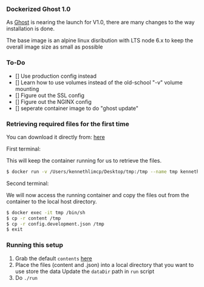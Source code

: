 ### Dockerized Ghost 1.0

As [Ghost](https://ghost.org) is nearing the launch for V1.0, there are many changes to the way installation is done.

The base image is an alpine linux disribution with LTS node 6.x to keep the overall image size as small as possible


### To-Do

- [] Use production config instead
- [] Learn how to use volumes instead of the old-school "-v" volume mounting
- [] Figure out the SSL config
- [] Figure out the NGINX config
- [] seperate container image to do "ghost update"

### Retrieving required files for the first time

You can download it directly from: [here](ghost-1.0.0.beta-2-content-files.zip)

First terminal:

This will keep the container running for us to retrieve the files.

```sh
$ docker run -v /Users/kennethlimcp/Desktop/tmp:/tmp --name tmp kennethlimcp/armhf-ghost:1.0.0-beta.2 top
```

Second terminal:

We will now access the running container and copy the files out from the container to the local host directory.

```sh
$ docker exec -it tmp /bin/sh
$ cp -r content /tmp
$ cp -r config.development.json /tmp
$ exit
```

### Running this setup

1. Grab the default `contents` [here](ghost-1.0.0.beta-2-content-files.zip)
2. Place the files (content and .json) into a local directory that you want to use store the data
Update the `dataDir` path in `run` script
3. Do `./run`
